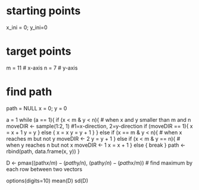 
# starting points
x_ini = 0;  y_ini=0


# target points
m = 11 # x-axis
n = 7  # y-axis


# find path
path = NULL
x = 0; y = 0

a = 1
while (a == 1){
  if (x < m & y < n){  # when x and y smaller than m and n
    moveDIR <- sample(1:2, 1) #1=x-direction, 2=y-direction
    if (moveDIR == 1){
      x = x + 1
      y = y
    } else {
      x = x
      y = y + 1
    }
  } else if (x == m & y < n){  # when x reaches m but not y
    moveDIR <- 2
    y = y + 1
  } else if (x < m & y == n){  # when y reaches n but not x
    moveDIR <- 1
    x = x + 1
  } else {
    break
  }
  path <- rbind(path, data.frame(x, y))
}


D <- pmax((path$x/m)-(path$y/n), (path$y/n)-(path$x/m)) # find maximum by each row between two vectors

options(digits=10)
mean(D)
sd(D)
